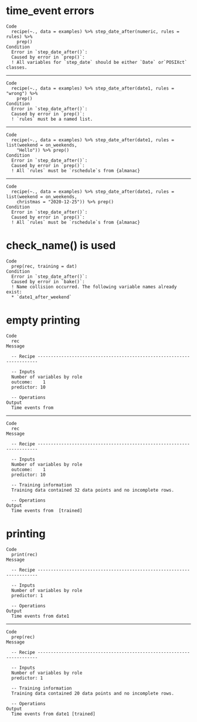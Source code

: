 # time_event errors

    Code
      recipe(~., data = examples) %>% step_date_after(numeric, rules = rules) %>%
        prep()
    Condition
      Error in `step_date_after()`:
      Caused by error in `prep()`:
      ! All variables for `step_date` should be either `Date` or`POSIXct` classes.

---

    Code
      recipe(~., data = examples) %>% step_date_after(date1, rules = "wrong") %>%
        prep()
    Condition
      Error in `step_date_after()`:
      Caused by error in `prep()`:
      ! `rules` must be a named list.

---

    Code
      recipe(~., data = examples) %>% step_date_after(date1, rules = list(weekend = on_weekends,
        "Hello")) %>% prep()
    Condition
      Error in `step_date_after()`:
      Caused by error in `prep()`:
      ! All `rules` must be `rschedule`s from {almanac}

---

    Code
      recipe(~., data = examples) %>% step_date_after(date1, rules = list(weekend = on_weekends,
        christmas = "2020-12-25")) %>% prep()
    Condition
      Error in `step_date_after()`:
      Caused by error in `prep()`:
      ! All `rules` must be `rschedule`s from {almanac}

# check_name() is used

    Code
      prep(rec, training = dat)
    Condition
      Error in `step_date_after()`:
      Caused by error in `bake()`:
      ! Name collision occurred. The following variable names already exist:
      * `date1_after_weekend`

# empty printing

    Code
      rec
    Message
      
      -- Recipe ----------------------------------------------------------------------
      
      -- Inputs 
      Number of variables by role
      outcome:    1
      predictor: 10
      
      -- Operations 
    Output
      Time events from 

---

    Code
      rec
    Message
      
      -- Recipe ----------------------------------------------------------------------
      
      -- Inputs 
      Number of variables by role
      outcome:    1
      predictor: 10
      
      -- Training information 
      Training data contained 32 data points and no incomplete rows.
      
      -- Operations 
    Output
      Time events from  [trained]

# printing

    Code
      print(rec)
    Message
      
      -- Recipe ----------------------------------------------------------------------
      
      -- Inputs 
      Number of variables by role
      predictor: 1
      
      -- Operations 
    Output
      Time events from date1

---

    Code
      prep(rec)
    Message
      
      -- Recipe ----------------------------------------------------------------------
      
      -- Inputs 
      Number of variables by role
      predictor: 1
      
      -- Training information 
      Training data contained 20 data points and no incomplete rows.
      
      -- Operations 
    Output
      Time events from date1 [trained]

